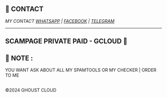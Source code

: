 ## **📧 CONTACT**

_MY CONTACT <a href="https://wa.me/+380675877299/">WHATSAPP</a>_
_| <a href="https://www.facebook.com/usdsmellyy">FACEBOOK</a>_
_| <a href="https://web.telegram.org/k/#@usdsmellyy">TELEGRAM</a>_

---

<h2>SCAMPAGE PRIVATE PAID - GCLOUD 👾 </h2>

## **🦄 NOTE** :

YOU WANT ASK ABOUT ALL MY SPAMTOOLS OR MY CHECKER | ORDER TO ME

<br>©2024 GHOUST CLOUD
